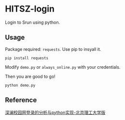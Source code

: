 # HITSZ-login

Login to Srun using python.



## Usage

Package required: `requests`. Use pip to insyall it.
```
pip install requests
```
Modify `demo.py` or `always_online.py` with your credentials.

Then you are good to go!
```
python demo.py
```


## Reference 

[深澜校园网登录的分析与python实现-北京理工大学版](https://zhuanlan.zhihu.com/p/122556315)